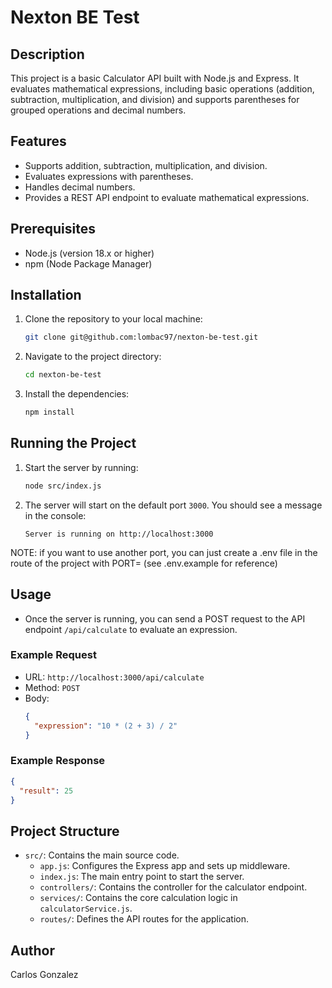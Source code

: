 
# Nexton BE Test

## Description
This project is a basic Calculator API built with Node.js and Express. It evaluates mathematical expressions, including basic operations (addition, subtraction, multiplication, and division) and supports parentheses for grouped operations and decimal numbers.

## Features
- Supports addition, subtraction, multiplication, and division.
- Evaluates expressions with parentheses.
- Handles decimal numbers.
- Provides a REST API endpoint to evaluate mathematical expressions.

## Prerequisites
- Node.js (version 18.x or higher)
- npm (Node Package Manager)

## Installation
1. Clone the repository to your local machine:
   ```bash
   git clone git@github.com:lombac97/nexton-be-test.git
   ```
2. Navigate to the project directory:
   ```bash
   cd nexton-be-test
   ```
3. Install the dependencies:
   ```bash
   npm install
   ```

## Running the Project
1. Start the server by running:
   ```bash
   node src/index.js
   ```
2. The server will start on the default port `3000`. You should see a message in the console:
   ```
   Server is running on http://localhost:3000
   ```
NOTE: if you want to use another port, you can just create a .env file in the route of the project with PORT= (see .env.example for reference)

## Usage
- Once the server is running, you can send a POST request to the API endpoint `/api/calculate` to evaluate an expression.

### Example Request
- URL: `http://localhost:3000/api/calculate`
- Method: `POST`
- Body:
   ```json
   {
     "expression": "10 * (2 + 3) / 2"
   }
   ```

### Example Response
   ```json
   {
     "result": 25
   }
   ```

## Project Structure
- `src/`: Contains the main source code.
   - `app.js`: Configures the Express app and sets up middleware.
   - `index.js`: The main entry point to start the server.
   - `controllers/`: Contains the controller for the calculator endpoint.
   - `services/`: Contains the core calculation logic in `calculatorService.js`.
   - `routes/`: Defines the API routes for the application.

## Author
Carlos Gonzalez